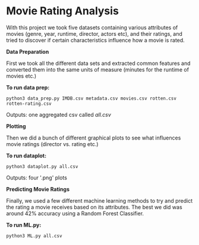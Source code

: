 # Movie Rating Analysis

With this project we took five datasets containing various attributes of movies (genre, year, runtime, director, actors etc), and their ratings, and tried to discover if certain characteristics influence how a movie is rated.

**Data Preparation**

First we took all the different data sets and extracted common features and converted them into the same units of measure (minutes for the runtime of movies etc.)

**To run data prep:**
```
python3 data_prep.py IMDB.csv metadata.csv movies.csv rotten.csv rotten-rating.csv
```
Outputs: one aggregated csv called *all.csv*

**Plotting**

Then we did a bunch of different graphical plots to see what influences movie ratings (director vs. rating etc.)

**To run dataplot:**
```
python3 dataplot.py all.csv
```
Outputs: four '.png' plots

**Predicting Movie Ratings**

Finally, we used a few different machine learning methods to try and predict the rating a movie receives based on its attributes. The best we did was around 42% accuracy using a Random Forest Classifier.

**To run ML.py:**
```
python3 ML.py all.csv
```
